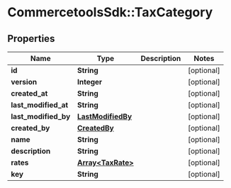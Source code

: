 # CommercetoolsSdk::TaxCategory

## Properties
Name | Type | Description | Notes
------------ | ------------- | ------------- | -------------
**id** | **String** |  | [optional] 
**version** | **Integer** |  | [optional] 
**created_at** | **String** |  | [optional] 
**last_modified_at** | **String** |  | [optional] 
**last_modified_by** | [**LastModifiedBy**](LastModifiedBy.md) |  | [optional] 
**created_by** | [**CreatedBy**](CreatedBy.md) |  | [optional] 
**name** | **String** |  | [optional] 
**description** | **String** |  | [optional] 
**rates** | [**Array&lt;TaxRate&gt;**](TaxRate.md) |  | [optional] 
**key** | **String** |  | [optional] 

